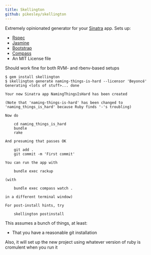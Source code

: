 ```yaml
---
title: Skellington
github: pikesley/skellington
---
```

Extremely opinionated generator for your [Sinatra](http://www.sinatrarb.com/) app. Sets up:

* [Rspec](http://rspec.info/)
* [Jasmine](http://jasmine.github.io/2.0/introduction.html)
* [Bootstrap](http://getbootstrap.com/)
* [Compass](http://compass-style.org/)
* An MIT License file

Should work fine for both RVM- and rbenv-based setups

    $ gem install skellington
    $ skellington generate naming-things-is-hard --licensor 'Beyoncé'
    Generating <lots of stuff>... done

    Your new Sinatra app NamingThingsIsHard has been created

    (Note that 'naming-things-is-hard' has been changed to 'naming_things_is_hard' because Ruby finds '-'s troubling)

    Now do

        cd naming_things_is_hard
        bundle
        rake

    And presuming that passes OK

        git add .
        git commit -m 'First commit'

    You can run the app with

        bundle exec rackup

    (with

        bundle exec compass watch .

    in a different terminal window)

    For post-install hints, try

        skellington postinstall

This assumes a bunch of things, at least:

* That you have a reasonable git installation

Also, it will set up the new project using whatever version of ruby is cromulent when you run it
